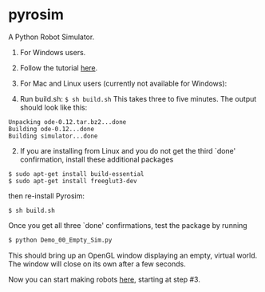 # pyrosim
A Python Robot Simulator.

1. For Windows users.

  1. Follow the tutorial [here](https://youtu.be/tNGrxDftclA).

2. For Mac and Linux users (currently not available for Windows):

  1. Run build.sh:
  `$ sh build.sh`
  This takes three to five minutes. The output should look like this:
  ```
  Unpacking ode-0.12.tar.bz2...done
  Building ode-0.12...done
  Building simulator...done
  ```

  2. If you are installing from Linux and you do not get the third
  `done' confirmation, install these additional packages
  ```
  $ sudo apt-get install build-essential
  $ sudo apt-get install freeglut3-dev
  ```
  then re-install Pyrosim:
  ```
  $ sh build.sh
  ```

Once you get all three `done' confirmations, test the package by running
```bash
$ python Demo_00_Empty_Sim.py 
```
This should bring up an OpenGL window displaying an empty, virtual world.
The window will close on its own after a few seconds.

Now you can start making robots [here](https://www.reddit.com/r/ludobots/wiki/pyrosim/simulation),
starting at step #3.


